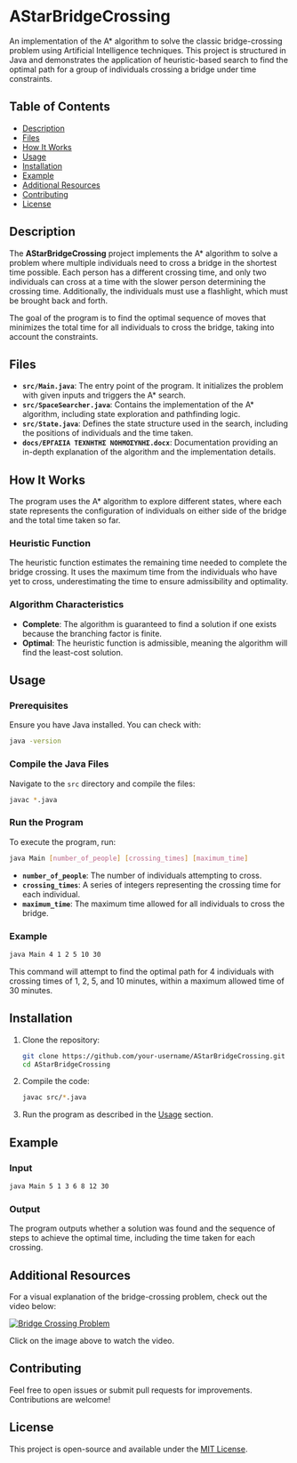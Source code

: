 
# AStarBridgeCrossing

An implementation of the A* algorithm to solve the classic bridge-crossing problem using Artificial Intelligence techniques. This project is structured in Java and demonstrates the application of heuristic-based search to find the optimal path for a group of individuals crossing a bridge under time constraints.

## Table of Contents
- [Description](#description)
- [Files](#files)
- [How It Works](#how-it-works)
- [Usage](#usage)
- [Installation](#installation)
- [Example](#example)
- [Additional Resources](#additional-resources)
- [Contributing](#contributing)
- [License](#license)

## Description

The **AStarBridgeCrossing** project implements the A* algorithm to solve a problem where multiple individuals need to cross a bridge in the shortest time possible. Each person has a different crossing time, and only two individuals can cross at a time with the slower person determining the crossing time. Additionally, the individuals must use a flashlight, which must be brought back and forth.

The goal of the program is to find the optimal sequence of moves that minimizes the total time for all individuals to cross the bridge, taking into account the constraints.

## Files

- **`src/Main.java`**: The entry point of the program. It initializes the problem with given inputs and triggers the A* search.
- **`src/SpaceSearcher.java`**: Contains the implementation of the A* algorithm, including state exploration and pathfinding logic.
- **`src/State.java`**: Defines the state structure used in the search, including the positions of individuals and the time taken.
- **`docs/ΕΡΓΑΣΙΑ ΤΕΧΝΗΤΗΣ ΝΟΗΜΟΣΥΝΗΣ.docx`**: Documentation providing an in-depth explanation of the algorithm and the implementation details.

## How It Works

The program uses the A* algorithm to explore different states, where each state represents the configuration of individuals on either side of the bridge and the total time taken so far. 

### Heuristic Function
The heuristic function estimates the remaining time needed to complete the bridge crossing. It uses the maximum time from the individuals who have yet to cross, underestimating the time to ensure admissibility and optimality.

### Algorithm Characteristics
- **Complete**: The algorithm is guaranteed to find a solution if one exists because the branching factor is finite.
- **Optimal**: The heuristic function is admissible, meaning the algorithm will find the least-cost solution.

## Usage

### Prerequisites
Ensure you have Java installed. You can check with:
```bash
java -version
```

### Compile the Java Files
Navigate to the `src` directory and compile the files:
```bash
javac *.java
```

### Run the Program
To execute the program, run:
```bash
java Main [number_of_people] [crossing_times] [maximum_time]
```
- **`number_of_people`**: The number of individuals attempting to cross.
- **`crossing_times`**: A series of integers representing the crossing time for each individual.
- **`maximum_time`**: The maximum time allowed for all individuals to cross the bridge.

### Example
```bash
java Main 4 1 2 5 10 30
```
This command will attempt to find the optimal path for 4 individuals with crossing times of 1, 2, 5, and 10 minutes, within a maximum allowed time of 30 minutes.

## Installation

1. Clone the repository:
   ```bash
   git clone https://github.com/your-username/AStarBridgeCrossing.git
   cd AStarBridgeCrossing
   ```
2. Compile the code:
   ```bash
   javac src/*.java
   ```
3. Run the program as described in the [Usage](#usage) section.

## Example

### Input
```bash
java Main 5 1 3 6 8 12 30
```

### Output
The program outputs whether a solution was found and the sequence of steps to achieve the optimal time, including the time taken for each crossing.

## Additional Resources

For a visual explanation of the bridge-crossing problem, check out the video below:

[![Bridge Crossing Problem](https://img.youtube.com/vi/Ppx7-Y9_ub0/0.jpg)](https://www.youtube.com/watch?v=Ppx7-Y9_ub0&t=1s)

Click on the image above to watch the video.

## Contributing

Feel free to open issues or submit pull requests for improvements. Contributions are welcome!

## License

This project is open-source and available under the [MIT License](LICENSE).
